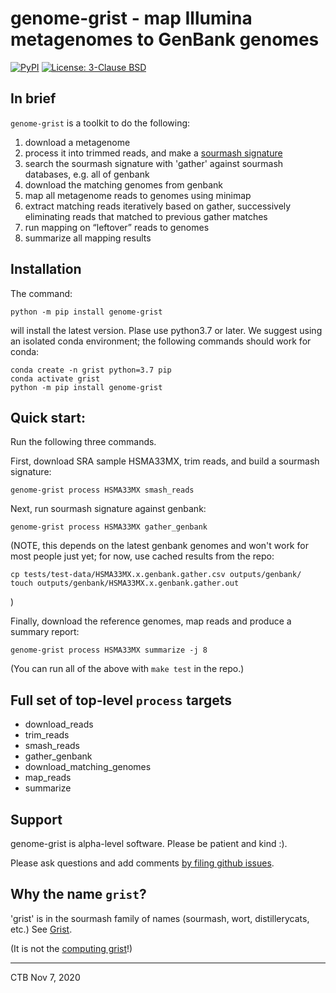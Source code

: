 # genome-grist - map Illumina metagenomes to GenBank genomes

<a href="https://pypi.org/project/genome-grist/"><img alt="PyPI" src="https://badge.fury.io/py/genome-grist.svg"></a>
<a href="https://github.com/dib-lab/pybbhash/blob/latest/LICENSE.txt"><img alt="License: 3-Clause BSD" src="https://img.shields.io/badge/License-BSD%203--Clause-blue.svg"></a>

## In brief

`genome-grist` is a toolkit to do the following:

1. download a metagenome
2. process it into trimmed reads, and make a [sourmash signature](https://sourmash.readthedocs.io/)
3. search the sourmash signature with 'gather' against sourmash databases, e.g. all of genbank
4. download the matching genomes from genbank
5. map all metagenome reads to genomes using minimap
6. extract matching reads iteratively based on gather, successively eliminating reads that matched to previous gather matches
7. run mapping on “leftover” reads to genomes
9. summarize all mapping results

## Installation

The command:
```
python -m pip install genome-grist
```
will install the latest version. Plase use python3.7 or later. We suggest
using an isolated conda environment; the following commands should work for
conda:

```
conda create -n grist python=3.7 pip
conda activate grist
python -m pip install genome-grist
```

## Quick start:

Run the following three commands.

First, download SRA sample HSMA33MX, trim reads, and build a sourmash
signature:
```
genome-grist process HSMA33MX smash_reads
```

Next, run sourmash signature against genbank:
```
genome-grist process HSMA33MX gather_genbank
```
(NOTE, this depends on the latest genbank genomes and won't work for most
people just yet; for now, use cached results from the repo:
```
cp tests/test-data/HSMA33MX.x.genbank.gather.csv outputs/genbank/
touch outputs/genbank/HSMA33MX.x.genbank.gather.out
```
)

Finally, download the reference genomes, map reads and produce a summary
report:
```
genome-grist process HSMA33MX summarize -j 8
```

(You can run all of the above with `make test` in the repo.)

## Full set of top-level `process` targets

- download_reads
- trim_reads
- smash_reads
- gather_genbank
- download_matching_genomes
- map_reads
- summarize

## Support

genome-grist is alpha-level software. Please be patient and kind :).

Please ask questions and add comments
[by filing github issues](https://github.com/dib-lab/genome-grist/issues).

## Why the name `grist`?

'grist' is in the sourmash family of names (sourmash, wort,
distillerycats, etc.) See
[Grist](https://en.wikipedia.org/wiki/Grist).

(It is not the
[computing grist](https://en.wikipedia.org/wiki/Grist_(computing))!)

---

CTB Nov 7, 2020
